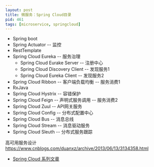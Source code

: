 ```yaml
---
layout: post
title: 微服务：Spring Cloud目录
pid: 461
tags: [microservice, springcloud]
---
```


+ Spring boot
+ Spring Actuator -- 监控
+ RestTemplate
+ Spring Cloud Eureka -- 服务治理
  + Spring Cloud Eurake Server -- 注册中心
  + Spring Cloud Discovery Client -- 发现服务1
  + Spring Cloud Eureka Client -- 发现服务2
+ Spring Cloud Ribbon -- 客户端负载均衡 -- 服务消费1
+ RxJava
+ Spring Cloud Hystrix -- 容错保护
+ Spring Cloud Feign -- 声明式服务调用 -- 服务消费2
+ Spring Cloud Zuul -- API网关服务
+ Spring Cloud Config -- 分布式配置中心
+ Spring Cloud Bus -- 消息总线
+ Spring Cloud Stream -- 消息驱动服务
+ Spring Cloud Sleuth -- 分布式服务跟踪


高可用服务设计
https://www.cnblogs.com/duanxz/archive/2013/06/13/3134358.html
+ [Spring Cloud 系列文章](http://www.ityouknow.com/spring-cloud.html)







